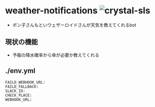 # weather-notifications ![crystal-sls](https://github.com/limit7412/weather_notifications_discord/workflows/crystal-sls/badge.svg)
  - ポン子さんもといウェザーロイドさんが天気を教えてくれるbot

## 現状の機能
  - 予報の降水確率から傘が必要か教えてくれる

## ./env.yml
```
FAILD_WEBHOOK_URL:
FAILD_FALLBACK:
SLACK_ID:
CHECK_PLACE:
WEBHOOK_URL:
```
